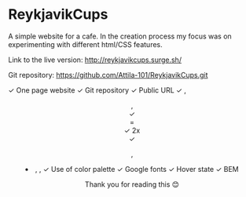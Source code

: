 ﻿# ReykjavikCups
 
A simple website for a cafe. In the creation process my focus was on experimenting with different html/CSS features. 

Link to the live version: http://reykjavikcups.surge.sh/

Git repository: https://github.com/Attila-101/ReykjavikCups.git

✓ One page website
✓ Git repository
✓ Public URL
✓ <body>, <header>, <footer>
✓ <main> = <div class="hero">
✓ 2x <section>
✓ <p>, <li>, <img>, <a>
✓ Use of color palette
✓ Google fonts
✓ Hover state
✓ BEM

Thank you for reading this 😊
